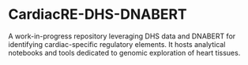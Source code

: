 # CardiacRE-DHS-DNABERT
A work-in-progress repository leveraging DHS data and DNABERT for identifying cardiac-specific regulatory elements. It hosts analytical notebooks and tools dedicated to genomic exploration of heart tissues.
